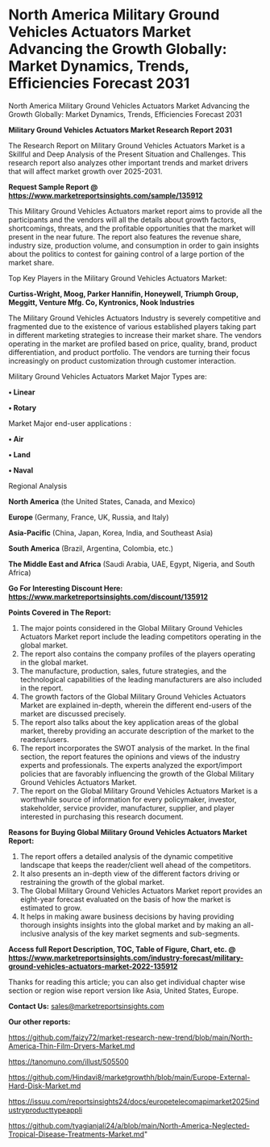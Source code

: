 # North America Military Ground Vehicles Actuators Market Advancing the Growth Globally: Market Dynamics, Trends, Efficiencies Forecast 2031
North America Military Ground Vehicles Actuators Market Advancing the Growth Globally: Market Dynamics, Trends, Efficiencies Forecast 2031

<strong>Military Ground Vehicles Actuators Market Research Report 2031</strong>

The Research Report on Military Ground Vehicles Actuators Market is a Skillful and Deep Analysis of the Present Situation and Challenges. This research report also analyzes other important trends and market drivers that will affect market growth over 2025-2031.

<strong>Request Sample Report @ <a href=https://www.marketreportsinsights.com/sample/135912>https://www.marketreportsinsights.com/sample/135912</a></strong>

This Military Ground Vehicles Actuators market report aims to provide all the participants and the vendors will all the details about growth factors, shortcomings, threats, and the profitable opportunities that the market will present in the near future. The report also features the revenue share, industry size, production volume, and consumption in order to gain insights about the politics to contest for gaining control of a large portion of the market share.

Top Key Players in the Military Ground Vehicles Actuators Market:

<strong>Curtiss-Wright, Moog, Parker Hannifin, Honeywell, Triumph Group, Meggitt, Venture Mfg. Co, Kyntronics, Nook Industries</strong>

The Military Ground Vehicles Actuators Industry is severely competitive and fragmented due to the existence of various established players taking part in different marketing strategies to increase their market share. The vendors operating in the market are profiled based on price, quality, brand, product differentiation, and product portfolio. The vendors are turning their focus increasingly on product customization through customer interaction.

Military Ground Vehicles Actuators Market Major Types are:

<strong>• Linear

• Rotary</strong>

Market Major end-user applications :

<strong>• Air

• Land

• Naval</strong>

Regional Analysis

</u><strong><b>North America</b></strong> (the United States, Canada, and Mexico)

<strong><b>Europe </b></strong>(Germany, France, UK, Russia, and Italy)

<strong><b>Asia-Pacific</b></strong> (China, Japan, Korea, India, and Southeast Asia)

<strong><b>South America</b></strong> (Brazil, Argentina, Colombia, etc.)

<strong><b>The Middle East and Africa</b></strong> (Saudi Arabia, UAE, Egypt, Nigeria, and South Africa)

<strong>Go For Interesting Discount Here: <a href=https://www.marketreportsinsights.com/discount/135912>https://www.marketreportsinsights.com/discount/135912</a></strong>

<strong>Points Covered in The Report:</strong>
<ol>
  <li>The major points considered in the Global Military Ground Vehicles Actuators Market report include the leading competitors operating in the global market.</li>
  <li>The report also contains the company profiles of the players operating in the global market.</li>
  <li>The manufacture, production, sales, future strategies, and the technological capabilities of the leading manufacturers are also included in the report.</li>
  <li>The growth factors of the Global Military Ground Vehicles Actuators Market are explained in-depth, wherein the different end-users of the market are discussed precisely.</li>
  <li>The report also talks about the key application areas of the global market, thereby providing an accurate description of the market to the readers/users.</li>
  <li>The report incorporates the SWOT analysis of the market. In the final section, the report features the opinions and views of the industry experts and professionals. The experts analyzed the export/import policies that are favorably influencing the growth of the Global Military Ground Vehicles Actuators Market.</li>
  <li>The report on the Global Military Ground Vehicles Actuators Market is a worthwhile source of information for every policymaker, investor, stakeholder, service provider, manufacturer, supplier, and player interested in purchasing this research document.</li>
</ol>
<strong>Reasons for Buying Global Military Ground Vehicles Actuators Market Report:</strong>

<ol>
  <li>The report offers a detailed analysis of the dynamic competitive landscape that keeps the reader/client well ahead of the competitors.</li>
  <li>It also presents an in-depth view of the different factors driving or restraining the growth of the global market.</li>
  <li>The Global Military Ground Vehicles Actuators Market report provides an eight-year forecast evaluated on the basis of how the market is estimated to grow.</li>
  <li>It helps in making aware business decisions by having providing thorough insights insights into the global market and by making an all-inclusive analysis of the key market segments and sub-segments.</li>
</ol>
<strong>Access full Report Description, TOC, Table of Figure, Chart, etc. @ <a href=https://www.marketreportsinsights.com/industry-forecast/military-ground-vehicles-actuators-market-2022-135912>https://www.marketreportsinsights.com/industry-forecast/military-ground-vehicles-actuators-market-2022-135912</a></strong>


Thanks for reading this article; you can also get individual chapter wise section or region wise report version like Asia, United States, Europe.

<strong>Contact Us:</strong>
sales@marketreportsinsights.com

<strong>Our other reports:</strong>

<a href=https://github.com/faizy72/market-research-new-trend/blob/main/North-America-Thin-Film-Dryers-Market.md>https://github.com/faizy72/market-research-new-trend/blob/main/North-America-Thin-Film-Dryers-Market.md</a>

<a href=https://tanomuno.com/illust/505500>https://tanomuno.com/illust/505500</a>

<a href=https://github.com/Hindavi8/marketgrowthh/blob/main/Europe-External-Hard-Disk-Market.md>https://github.com/Hindavi8/marketgrowthh/blob/main/Europe-External-Hard-Disk-Market.md</a>

<a href=https://issuu.com/reportsinsights24/docs/europetelecomapimarket2025industryproducttypeappli>https://issuu.com/reportsinsights24/docs/europetelecomapimarket2025industryproducttypeappli</a>

<a href=https://github.com/tyagianjali24/a/blob/main/North-America-Neglected-Tropical-Disease-Treatments-Market.md>https://github.com/tyagianjali24/a/blob/main/North-America-Neglected-Tropical-Disease-Treatments-Market.md</a>"
